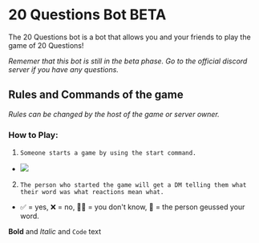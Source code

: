 # 20 Questions Bot BETA

The 20 Questions bot is a bot that allows you and your friends to play the game of 20 Questions!

_Rememer that this bot is still in the beta phase. Go to the official discord server if you have any questions._

## Rules and Commands of the game

_Rules can be changed by the host of the game or server owner._

### How to Play:
1. `Someone starts a game by using the start command.`
  - ![](https://i.giphy.com/media/lMmMvZWyqjj1y171uH/giphy.webp)
2. `The person who started the game will get a DM telling them what their word was what reactions mean what.`
  - :white_check_mark: = yes, :x: = no, :man_shrugging: = you don't know, :crown: = the person geussed your word.

**Bold** and _Italic_ and `Code` text

